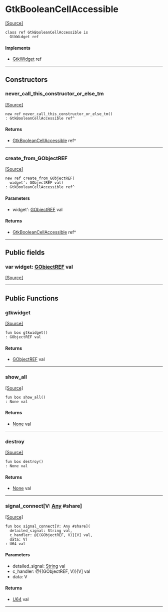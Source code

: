 # GtkBooleanCellAccessible
<span class="source-link">[[Source]](src/gtk3/GtkBooleanCellAccessible.md#L6)</span>
```pony
class ref GtkBooleanCellAccessible is
  GtkWidget ref
```

#### Implements

* [GtkWidget](gtk3-GtkWidget.md) ref

---

## Constructors

### never_call_this_constructor_or_else_tm
<span class="source-link">[[Source]](src/gtk3/GtkBooleanCellAccessible.md#L10)</span>


```pony
new ref never_call_this_constructor_or_else_tm()
: GtkBooleanCellAccessible ref^
```

#### Returns

* [GtkBooleanCellAccessible](gtk3-GtkBooleanCellAccessible.md) ref^

---

### create_from_GObjectREF
<span class="source-link">[[Source]](src/gtk3/GtkBooleanCellAccessible.md#L13)</span>


```pony
new ref create_from_GObjectREF(
  widget': GObjectREF val)
: GtkBooleanCellAccessible ref^
```
#### Parameters

*   widget': [GObjectREF](gtk3-..-gobject-GObjectREF.md) val

#### Returns

* [GtkBooleanCellAccessible](gtk3-GtkBooleanCellAccessible.md) ref^

---

## Public fields

### var widget: [GObjectREF](gtk3-..-gobject-GObjectREF.md) val
<span class="source-link">[[Source]](src/gtk3/GtkBooleanCellAccessible.md#L7)</span>



---

## Public Functions

### gtkwidget
<span class="source-link">[[Source]](src/gtk3/GtkBooleanCellAccessible.md#L9)</span>


```pony
fun box gtkwidget()
: GObjectREF val
```

#### Returns

* [GObjectREF](gtk3-..-gobject-GObjectREF.md) val

---

### show_all
<span class="source-link">[[Source]](src/gtk3/GtkWidget.md#L4)</span>


```pony
fun box show_all()
: None val
```

#### Returns

* [None](builtin-None.md) val

---

### destroy
<span class="source-link">[[Source]](src/gtk3/GtkWidget.md#L7)</span>


```pony
fun box destroy()
: None val
```

#### Returns

* [None](builtin-None.md) val

---

### signal_connect\[V: [Any](builtin-Any.md) #share\]
<span class="source-link">[[Source]](src/gtk3/GtkWidget.md#L10)</span>


```pony
fun box signal_connect[V: Any #share](
  detailed_signal: String val,
  c_handler: @{(GObjectREF, V)}[V] val,
  data: V)
: U64 val
```
#### Parameters

*   detailed_signal: [String](builtin-String.md) val
*   c_handler: @{(GObjectREF, V)}[V] val
*   data: V

#### Returns

* [U64](builtin-U64.md) val

---


